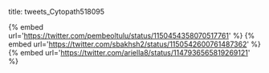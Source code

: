 title: tweets_Cytopath518095

{% embed url='https://twitter.com/pembeoltulu/status/1150454358070517761' %}
{% embed url='https://twitter.com/sbakhsh2/status/1150542600761487362' %}
{% embed url='https://twitter.com/ariella8/status/1147936565819269121' %}
